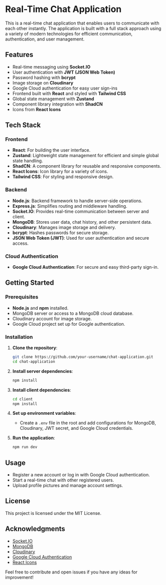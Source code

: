 # Real-Time Chat Application

This is a real-time chat application that enables users to communicate with each other instantly. The application is built with a full stack approach using a variety of modern technologies for efficient communication, authentication, and user management.

## Features

- Real-time messaging using **Socket.IO**
- User authentication with **JWT (JSON Web Token)**
- Password hashing with **bcrypt**
- Image storage on **Cloudinary**
- Google Cloud authentication for easy user sign-ins
- Frontend built with **React** and styled with **Tailwind CSS**
- Global state management with **Zustand**
- Component library integration with **ShadCN**
- Icons from **React Icons**

## Tech Stack

### Frontend
- **React**: For building the user interface.
- **Zustand**: Lightweight state management for efficient and simple global state handling.
- **ShadCN**: A component library for reusable and responsive components.
- **React Icons**: Icon library for a variety of icons.
- **Tailwind CSS**: For styling and responsive design.

### Backend
- **Node.js**: Backend framework to handle server-side operations.
- **Express.js**: Simplifies routing and middleware handling.
- **Socket.IO**: Provides real-time communication between server and client.
- **MongoDB**: Stores user data, chat history, and other persistent data.
- **Cloudinary**: Manages image storage and delivery.
- **bcrypt**: Hashes passwords for secure storage.
- **JSON Web Token (JWT)**: Used for user authentication and secure access.

### Cloud Authentication
- **Google Cloud Authentication**: For secure and easy third-party sign-in.

## Getting Started

### Prerequisites
- **Node.js** and **npm** installed.
- MongoDB server or access to a MongoDB cloud database.
- Cloudinary account for image storage.
- Google Cloud project set up for Google authentication.

### Installation

1. **Clone the repository**:
    ```bash
    git clone https://github.com/your-username/chat-application.git
    cd chat-application
    ```

2. **Install server dependencies**:
    ```bash
    npm install
    ```

3. **Install client dependencies**:
    ```bash
    cd client
    npm install
    ```

4. **Set up environment variables**:
   - Create a `.env` file in the root and add configurations for MongoDB, Cloudinary, JWT secret, and Google Cloud credentials.

5. **Run the application**:
    ```bash
    npm run dev
    ```

## Usage

- Register a new account or log in with Google Cloud authentication.
- Start a real-time chat with other registered users.
- Upload profile pictures and manage account settings.

## License

This project is licensed under the MIT License.

## Acknowledgments

- [Socket.IO](https://socket.io/)
- [MongoDB](https://www.mongodb.com/)
- [Cloudinary](https://cloudinary.com/)
- [Google Cloud Authentication](https://cloud.google.com/)
- [React Icons](https://react-icons.github.io/react-icons/)

Feel free to contribute and open issues if you have any ideas for improvement!
